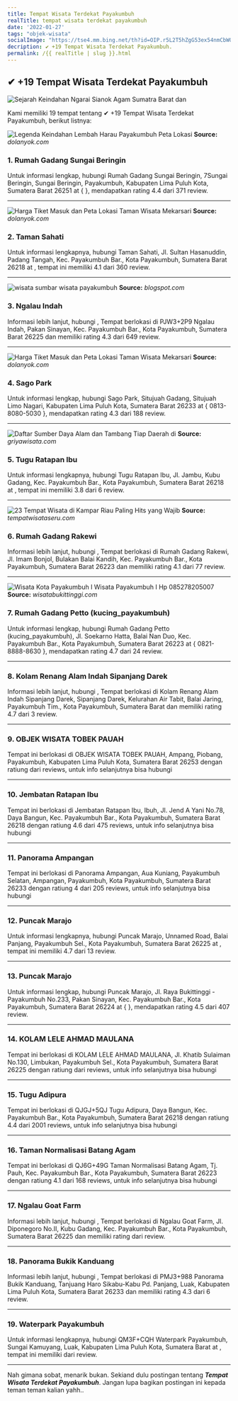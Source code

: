 ```yaml
---
title: Tempat Wisata Terdekat Payakumbuh
realTitle: tempat wisata terdekat payakumbuh
date: '2022-01-27'
tags: "objek-wisata"
socialImage: "https://tse4.mm.bing.net/th?id=OIP.r5L2T5hZgG53ex54nmCbWQHaGb&amp;pid=15.1"
decription: ✔ +19 Tempat Wisata Terdekat Payakumbuh.
permalink: /{{ realTitle | slug }}.html
---
```


## ✔ +19 Tempat Wisata Terdekat Payakumbuh

![ Sejarah Keindahan Ngarai Sianok Agam Sumatra Barat dan ](https://dolanyok.com/wp-content/uploads/Ngarai-Sianok.jpg)



Kami memiliki 19 tempat tentang ✔ +19 Tempat Wisata Terdekat Payakumbuh, berikut listnya:



![ Legenda Keindahan Lembah Harau Payakumbuh Peta Lokasi ](https://tse3.mm.bing.net/th?id=OIP.23xFIcw2ChkubkY26KLf2wHaE8&amp;pid=15.1)
**Source:** _dolanyok.com_


### 1. Rumah Gadang Sungai Beringin



Untuk informasi lengkap, hubungi Rumah Gadang Sungai Beringin, 7Sungai Beringin, Sungai Beringin, Payakumbuh, Kabupaten Lima Puluh Kota, Sumatera Barat 26251 at {  }, mendapatkan rating 4.4 dari 371 review.

---


![ Harga Tiket Masuk dan Peta Lokasi Taman Wisata Mekarsari ](https://tse1.mm.bing.net/th?id=OIP.MyQYWV6dUPu9SqeeEbGYSwHaGy&amp;pid=15.1)
**Source:** _dolanyok.com_


### 2. Taman Sahati



Untuk informasi lengkapnya, hubungi Taman Sahati, Jl. Sultan Hasanuddin, Padang Tangah, Kec. Payakumbuh Bar., Kota Payakumbuh, Sumatera Barat 26218 at , tempat ini memiliki 4.1 dari 360 review.

---


![wisata sumbar wisata payakumbuh](https://tse4.mm.bing.net/th?id=OIP.IwWTdG_c86MHGXND_GDUMQHaFk&amp;pid=15.1)
**Source:** _blogspot.com_


### 3. Ngalau Indah



Informasi lebih lanjut, hubungi , Tempat berlokasi di PJW3+2P9 Ngalau Indah, Pakan Sinayan, Kec. Payakumbuh Bar., Kota Payakumbuh, Sumatera Barat 26225 dan memiliki rating 4.3 dari 649 review.

---


![ Harga Tiket Masuk dan Peta Lokasi Taman Wisata Mekarsari ](https://tse2.mm.bing.net/th?id=OIP.0eCH_ycRijsWIYztdu6-_QHaEJ&amp;pid=15.1)
**Source:** _dolanyok.com_


### 4. Sago Park



Untuk informasi lengkap, hubungi Sago Park, Situjuah Gadang, Situjuah Limo Nagari, Kabupaten Lima Puluh Kota, Sumatera Barat 26233 at { 0813-8080-5030 }, mendapatkan rating 4.3 dari 188 review.

---


![Daftar Sumber Daya Alam dan Tambang Tiap Daerah di ](https://tse2.mm.bing.net/th?id=OIP.AagDZlA2xwRGb2QR8YQNNwHaFj&amp;pid=15.1)
**Source:** _griyawisata.com_


### 5. Tugu Ratapan Ibu



Untuk informasi lengkapnya, hubungi Tugu Ratapan Ibu, Jl. Jambu, Kubu Gadang, Kec. Payakumbuh Bar., Kota Payakumbuh, Sumatera Barat 26218 at , tempat ini memiliki 3.8 dari 6 review.

---


![ 23 Tempat Wisata di Kampar Riau Paling Hits yang Wajib ](https://tse4.mm.bing.net/th?id=OIP.M2BkERBqHRnf-yfnAvtwxwHaEc&amp;pid=15.1)
**Source:** _tempatwisataseru.com_


### 6. Rumah Gadang Rakewi



Informasi lebih lanjut, hubungi , Tempat berlokasi di Rumah Gadang Rakewi, Jl. Imam Bonjol, Bulakan Balai Kandih, Kec. Payakumbuh Bar., Kota Payakumbuh, Sumatera Barat 26223 dan memiliki rating 4.1 dari 77 review.

---


![Wisata Kota Payakumbuh I Wisata Payakumbuh I Hp  085278205007](https://tse2.mm.bing.net/th?id=OIP.JsGtWCQnlE6nZ9Wt9wtNhwHaEK&amp;pid=15.1)
**Source:** _wisatabukittinggi.com_


### 7. Rumah Gadang Petto (kucing_payakumbuh)



Untuk informasi lengkap, hubungi Rumah Gadang Petto (kucing_payakumbuh), Jl. Soekarno Hatta, Balai Nan Duo, Kec. Payakumbuh Bar., Kota Payakumbuh, Sumatera Barat 26223 at { 0821-8888-8630 }, mendapatkan rating 4.7 dari 24 review.

---


### 8. Kolam Renang Alam Indah Sipanjang Darek



Informasi lebih lanjut, hubungi , Tempat berlokasi di Kolam Renang Alam Indah Sipanjang Darek, Sipanjang Darek, Kelurahan Air Tabit, Balai Jaring, Payakumbuh Tim., Kota Payakumbuh, Sumatera Barat dan memiliki rating 4.7 dari 3 review.

---


### 9. OBJEK WISATA TOBEK PAUAH



Tempat ini berlokasi di OBJEK WISATA TOBEK PAUAH, Ampang, Piobang, Payakumbuh, Kabupaten Lima Puluh Kota, Sumatera Barat 26253 dengan ratiung  dari  reviews, untuk info selanjutnya bisa hubungi 

---


### 10. Jembatan Ratapan Ibu



Tempat ini berlokasi di Jembatan Ratapan Ibu, Ibuh, Jl. Jend A Yani No.78, Daya Bangun, Kec. Payakumbuh Bar., Kota Payakumbuh, Sumatera Barat 26218 dengan ratiung 4.6 dari 475 reviews, untuk info selanjutnya bisa hubungi 

---


### 11. Panorama Ampangan



Tempat ini berlokasi di Panorama Ampangan, Aua Kuniang, Payakumbuh Selatan, Ampangan, Payakumbuh, Kota Payakumbuh, Sumatera Barat 26233 dengan ratiung 4 dari 205 reviews, untuk info selanjutnya bisa hubungi 

---


### 12. Puncak Marajo



Untuk informasi lengkapnya, hubungi Puncak Marajo, Unnamed Road, Balai Panjang, Payakumbuh Sel., Kota Payakumbuh, Sumatera Barat 26225 at , tempat ini memiliki 4.7 dari 13 review.

---


### 13. Puncak Marajo



Untuk informasi lengkap, hubungi Puncak Marajo, Jl. Raya Bukittinggi - Payakumbuh No.233, Pakan Sinayan, Kec. Payakumbuh Bar., Kota Payakumbuh, Sumatera Barat 26224 at {  }, mendapatkan rating 4.5 dari 407 review.

---


### 14. KOLAM LELE AHMAD MAULANA



Tempat ini berlokasi di KOLAM LELE AHMAD MAULANA, Jl. Khatib Sulaiman No.130, Limbukan, Payakumbuh Sel., Kota Payakumbuh, Sumatera Barat 26225 dengan ratiung  dari  reviews, untuk info selanjutnya bisa hubungi 

---


### 15. Tugu Adipura



Tempat ini berlokasi di QJGJ+5QJ Tugu Adipura, Daya Bangun, Kec. Payakumbuh Bar., Kota Payakumbuh, Sumatera Barat 26218 dengan ratiung 4.4 dari 2001 reviews, untuk info selanjutnya bisa hubungi 

---


### 16. Taman Normalisasi Batang Agam



Tempat ini berlokasi di QJ6G+49G Taman Normalisasi Batang Agam, Tj. Pauh, Kec. Payakumbuh Bar., Kota Payakumbuh, Sumatera Barat 26223 dengan ratiung 4.1 dari 168 reviews, untuk info selanjutnya bisa hubungi 

---


### 17. Ngalau Goat Farm



Informasi lebih lanjut, hubungi , Tempat berlokasi di Ngalau Goat Farm, Jl. Diponegoro No.II, Kubu Gadang, Kec. Payakumbuh Bar., Kota Payakumbuh, Sumatera Barat 26225 dan memiliki rating  dari  review.

---


### 18. Panorama Bukik Kanduang



Informasi lebih lanjut, hubungi , Tempat berlokasi di PMJ3+988 Panorama Bukik Kanduang, Tanjuang Haro Sikabu-Kabu Pd. Panjang, Luak, Kabupaten Lima Puluh Kota, Sumatera Barat 26233 dan memiliki rating 4.3 dari 6 review.

---


### 19. Waterpark Payakumbuh



Untuk informasi lengkapnya, hubungi QM3F+CQH Waterpark Payakumbuh, Sungai Kamuyang, Luak, Kabupaten Lima Puluh Kota, Sumatera Barat at , tempat ini memiliki  dari  review.

---









Nah gimana sobat, menarik bukan. Sekiand dulu postingan tentang ***Tempat Wisata Terdekat Payakumbuh***. Jangan lupa bagikan postingan ini kepada teman teman kalian yahh..
